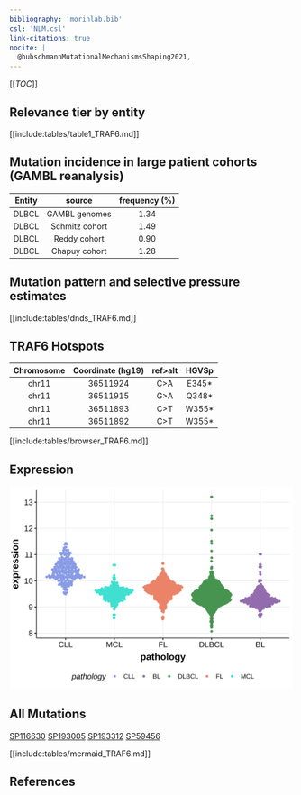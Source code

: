 ```yaml
---
bibliography: 'morinlab.bib'
csl: 'NLM.csl'
link-citations: true
nocite: |
  @hubschmannMutationalMechanismsShaping2021, 
---
```

[[_TOC_]]


## Relevance tier by entity

[[include:tables/table1_TRAF6.md]]

## Mutation incidence in large patient cohorts (GAMBL reanalysis)

|Entity|source        |frequency (%)|
|:------:|:--------------:|:-------------:|
|DLBCL |GAMBL genomes |1.34         |
|DLBCL |Schmitz cohort|1.49         |
|DLBCL |Reddy cohort  |0.90         |
|DLBCL |Chapuy cohort |1.28         |

## Mutation pattern and selective pressure estimates

[[include:tables/dnds_TRAF6.md]]


## TRAF6 Hotspots

| Chromosome |Coordinate (hg19) | ref>alt | HGVSp | 
 | :---:| :---: | :--: | :---: |
| chr11 | 36511924 | C>A | E345* |
| chr11 | 36511915 | G>A | Q348* |
| chr11 | 36511893 | C>T | W355* |
| chr11 | 36511892 | C>T | W355* |

[[include:tables/browser_TRAF6.md]]

## Expression
![](images/gene_expression/TRAF6_by_pathology.svg)
<!-- ORIGIN: hubschmannMutationalMechanismsShaping2021b -->
<!-- DLBCL: hubschmannMutationalMechanismsShaping2021b -->

## All Mutations

[SP116630](https://www.bcgsc.ca/downloads/morinlab/GAMBL/MALY/SP116630.html)
[SP193005](https://www.bcgsc.ca/downloads/morinlab/GAMBL/MALY/SP193005.html)
[SP193312](https://www.bcgsc.ca/downloads/morinlab/GAMBL/MALY/SP193312.html)
[SP59456](https://www.bcgsc.ca/downloads/morinlab/GAMBL/MALY/SP59456.html)

[[include:tables/mermaid_TRAF6.md]]

## References
